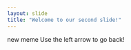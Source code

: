 ```yaml
---
layout: slide
title: "Welcome to our second slide!"
---
```

new meme
Use the left arrow to go back!
